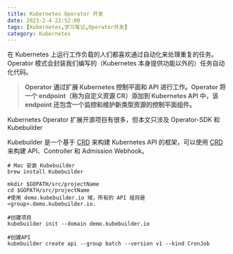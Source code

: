 ```yaml
---
title: Kubernetes Operator 开发
date: 2023-2-4 22:52:00
tags: [Kubernetes,学习笔记,Operator开发]
category: Kubernetes
---
```




在 Kubernetes 上运行工作负载的人们都喜欢通过自动化来处理重复的任务。 Operator 模式会封装我们编写的（Kubernetes 本身提供功能以外的）任务自动化代码。

> **Operator 通过扩展 Kubernetes 控制平面和 API 进行工作。Operator 将一个 endpoint（称为自定义资源 CR）添加到 Kubernetes API 中，该 endpoint 还包含一个监控和维护新类型资源的控制平面组件。**

Kubernetes Operator 扩展开源项目有很多，但本文只涉及 Operator-SDK 和 Kubebuilder

Kubebuilder 是一个基于 [CRD](https://jimmysong.io/kubernetes-handbook/concepts/crd.html) 来构建 Kubernetes API 的框架，可以使用 [CRD](https://jimmysong.io/kubernetes-handbook/GLOSSARY.html#crd) 来构建 API、Controller 和 Admission Webhook。

```
# Mac 安装 Kubebuilder
brew install Kubebuilder

mkdir $GOPATH/src/projectName
cd $GOPATH/src/projectName
#使用 demo.kubebuilder.io 域，所有的 API 组将是<group>.demo.kubebuilder.io.

#创建项目
kubebuilder init --domain demo.kubebuilder.io

#创建API
kubebuilder create api --group batch --version v1 --kind CronJob

```

